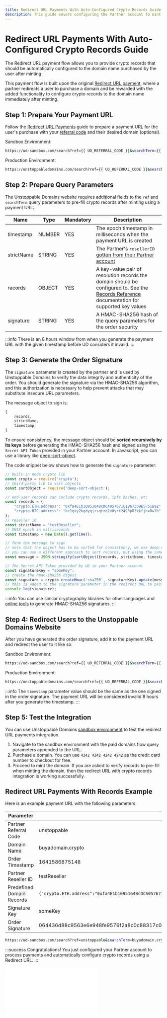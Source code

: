 ```yaml
---
title: Redirect URL Payments With Auto-Configured Crypto Records Guide | UD Developer Portal
description: This guide covers configuring the Partner account to mint paid domains and automatically pre-fill crypto records using the redirect URL payment processing flow.
---
```


# Redirect URL Payments With Auto-Configured Crypto Records Guide

The Redirect URL payment flow allows you to provide crypto records that should be automatically configured to the domain name purchased by the user after minting.

This payment flow is built upon the original [Redirect URL payment](redirect-url-payments.md), where a partner redirects a user to purchase a domain and be rewarded with the added functionality to configure crypto records to the domain name immediately after minting.

## Step 1: Prepare Your Payment URL

Follow the [Redirect URL Payments](redirect-url-payments.md) guide to prepare a payment URL for the user's purchase with your [referral code](redirect-url-payments.md#step-1-retrieve-your-ud-referral-code) and their desired domain (optional).

Sandbox Environment:

```bash
https://ud-sandbox.com/search?ref={{ UD_REFERRAL_CODE }}&searchTerm={{ DOMAIN_NAME_TO_PURCHASE }}
```

Production Environment:

```bash
https://unstoppabledomains.com/search?ref={{ UD_REFERRAL_CODE }}&searchTerm={{ DOMAIN_NAME_TO_PURCHASE }}
```

## Step 2: Prepare Query Parameters

The Unstoppable Domains website requires additional fields to the `ref` and `searchTerm` query parameters to pre-fill crypto records after minting using a payment URL:

| Name | Type | Mandatory | Description |
| - | - | - | - |
| timestamp | NUMBER | YES | The epoch timestamp in milliseconds when the payment URL is created |
| strictName | STRING | YES | The Partner's `resellerID` [gotten from their Partner account](/partner/integration-paths.md#step-1-locate-your-reseller-id) |
| records | OBJECT | YES | A key-value pair of resolution records the domain should be configured to. See the [Records Reference](/developer-toolkit/reference/records-reference.md) documentation for supported key values |
| signature | STRING | YES | A HMAC-SHA256 hash of the query parameters for the order security |

:::info
There is an 8 hours window from when you generate the payment URL with the given timestamp before UD considers it invalid.
:::

## Step 3: Generate the Order Signature

The `signature` parameter is created by the partner and is used by Unstoppable Domains to verify the data integrity and authenticity of the order. You should generate the signature via the HMAC-SHA256 algorithm, and this authorization is necessary to help prevent attacks that may substitute insecure URL parameters.

The message object to sign is:

```javascript
{
	records,
	strictName,
	timestamp
}
```

To ensure consistency, the message object should be **sorted recursively by its keys** before generating the HMAC-SHA256 hash and signed using the `Secret API Token` provided in your Partner account. In Javascript, you can use a library like [deep-sort-object](https://www.npmjs.com/package/deep-sort-object).

The code snippet below shows how to generate the `signature` parameter:

```javascript
// built-in node crypto lib
const crypto = require('crypto');
// third-party lib to sort objects
const sortObject = require('deep-sort-object');

// end-user records can include crypto records, ipfs hashes, etc
const records = {
    "crypto.ETH.address": "0xfa4E1b1095164BcDCA057671E1867369E5F51B92",
    "crypto.BTC.address": "bc1qxy2kgdygjrsqtzq2n0yrf2493p83kkfjhx0wlh"
};
// reseller id
const strictName = "testReseller";
// UNIX epoch in milliseconds
const timestamp = new Date().getTime();

// form the message to sign
// note that the object has to be sorted for consistency; we use deep-sort-object to verify signatures
// you can use a different approach to sort records, but using the same library to sort ensures that the signatures will match
const message = JSON.stringify(sortObject({records, strictName, timestamp}));

// The Secret API Token provided by UD in your Partner account
const signatureKey = "someKey";
// create the hmac-sha256 digest
const signature = crypto.createHmac('sha256', signatureKey).update(message).digest('hex');
// this is added to the signature parameter in the redirect URL to pass crypto records to UD
console.log(signature);
```

:::info
You can use similar cryptography libraries for other languages and [online tools](https://www.devglan.com/online-tools/hmac-sha256-online) to generate HMAC-SHA256 signatures.
:::

## Step 4: Redirect Users to the Unstoppable Domains Website

After you have generated the order signature, add it to the payment URL and redirect the user to it like so:

Sandbox Environment:

```bash
https://ud-sandbox.com/search?ref={{ UD_REFERRAL_CODE }}&searchTerm={{ DOMAIN_NAME_TO_PURCHASE }}&timestamp={{ CURRENT_TIMESTAMP }}&strictName={{ PARTNER_RESELLERID }}&records={{ CRYPTO_RECORDS_TO_PREFILL }}&signature={{ GENERATED_ORDER_SIGNATURE }}
```

Production Environment:

```bash
https://unstoppabledomains.com/search?ref={{ UD_REFERRAL_CODE }}&searchTerm={{ DOMAIN_NAME_TO_PURCHASE }}&timestamp={{ CURRENT_TIMESTAMP }}&strictName={{ PARTNER_RESELLERID }}&records={{ CRYPTO_RECORDS_TO_PREFILL }}&signature={{ GENERATED_ORDER_SIGNATURE }}
```

:::info
The `timestamp` parameter value should be the same as the one signed in the order signature. The payment URL will be considered invalid 8 hours after you generate the timestamp.
:::

## Step 5: Test the Integration

You can use Unstoppable Domains [sandbox environment](/partner/set-up-sandbox-for-testing.md) to test the redirect URL payments integration.

1. Navigate to the sandbox environment with the paid domains flow query parameters appended to the URL.
2. Purchase a domain. You can use `4242 4242 4242 4242` as the credit card number to checkout for free.
3. Proceed to mint the domain. If you are asked to verify records to pre-fill when minting the domain, then the redirect URL with crypto records integration is working successfully.

## Redirect URL Payments With Records Example

Here is an example payment URL with the following parameters:

| Parameter | Value |
| - | - |
| Partner Referral Code | unstoppable |
| Domain Name | buyadomain.crypto |
| Order Timestamp | 1641586875148 |
| Partner Reseller ID | testReseller |
| Predefined Domain Records | `{"crypto.ETH.address":"0xfa4E1b1095164BcDCA057671E1867369E5F51B92","crypto.BTC.address":"bc1qxy2kgdygjrsqtzq2n0yrf2493p83kkfjhx0wlh"}` |
| Signature Key | someKey |
| Order Signature | 064436d88c9563e6e948fe9576f2a8c0c88317c045628eac5b8f74aea68eeee4 |

```bash
https://ud-sandbox.com/search?ref=unstoppable&searchTerm=buyadomain.crypto&timestamp=1641586875148&strictName=testReseller&records=%7B%22crypto.ETH.address%22%3A%220xfa4E1b1095164BcDCA057671E1867369E5F51B92%22%2C%22crypto.BTC.address%22%3A%22bc1qxy2kgdygjrsqtzq2n0yrf2493p83kkfjhx0wlh%22%7D&signature=064436d88c9563e6e948fe9576f2a8c0c88317c045628eac5b8f74aea68eeee4
```

:::success Congratulations!
You just configured your Partner account to process payments and automatically configure crypto records using a Redirect URL.
:::

<embed src="/snippets/_discord.md" />
